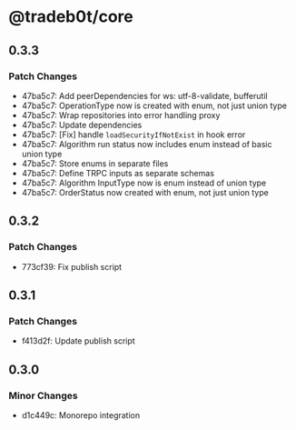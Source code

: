 # @tradeb0t/core

## 0.3.3

### Patch Changes

- 47ba5c7: Add peerDependencies for ws: utf-8-validate, bufferutil
- 47ba5c7: OperationType now is created with enum, not just union type
- 47ba5c7: Wrap repositories into error handling proxy
- 47ba5c7: Update dependencies
- 47ba5c7: [Fix] handle `loadSecurityIfNotExist` in hook error
- 47ba5c7: Algorithm run status now includes enum instead of basic union type
- 47ba5c7: Store enums in separate files
- 47ba5c7: Define TRPC inputs as separate schemas
- 47ba5c7: Algorithm InputType now is enum instead of union type
- 47ba5c7: OrderStatus now created with enum, not just union type

## 0.3.2

### Patch Changes

- 773cf39: Fix publish script

## 0.3.1

### Patch Changes

- f413d2f: Update publish script

## 0.3.0

### Minor Changes

- d1c449c: Monorepo integration
